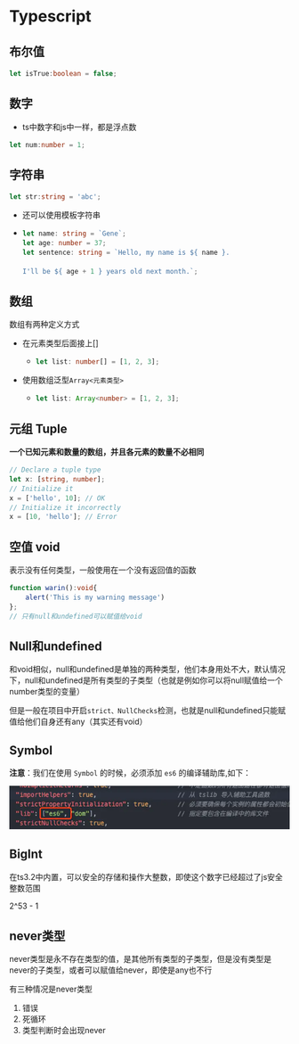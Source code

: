 # Typescript

## 布尔值
```ts
let isTrue:boolean = false;
```



## 数字

- ts中数字和js中一样，都是浮点数

```ts
let num:number = 1;
```



## 字符串

```ts
let str:string = 'abc';
```

- 还可以使用模板字符串

- ```ts
  let name: string = `Gene`;
  let age: number = 37;
  let sentence: string = `Hello, my name is ${ name }.
  
  I'll be ${ age + 1 } years old next month.`;
  ```



## 数组

数组有两种定义方式

- 在元素类型后面接上[]

  - ```ts
    let list: number[] = [1, 2, 3];
    ```

- 使用数组泛型`Array<元素类型>`

  - ```ts
    let list: Array<number> = [1, 2, 3];
    ```




## 元组 Tuple

**一个已知元素和数量的数组，并且各元素的数量不必相同**

```ts
// Declare a tuple type
let x: [string, number];
// Initialize it
x = ['hello', 10]; // OK
// Initialize it incorrectly
x = [10, 'hello']; // Error
```



## 空值 void

表示没有任何类型，一般使用在一个没有返回值的函数

```ts
function warin():void{
    alert('This is my warning message')
};
// 只有null和undefined可以赋值给void
```



## Null和undefined

和void相似，null和undefined是单独的两种类型，他们本身用处不大，默认情况下，null和undefined是所有类型的子类型（也就是例如你可以将null赋值给一个number类型的变量）

但是一般在项目中开启`strict、NullChecks`检测，也就是null和undefined只能赋值给他们自身还有any（其实还有void）



## Symbol

**注意**：我们在使用 `Symbol` 的时候，必须添加 `es6` 的编译辅助库,如下：

![2020-01-05-20-49-18](../.vuepress/public/symbol.jpg)

## BigInt

在ts3.2中内置，可以安全的存储和操作大整数，即使这个数字已经超过了js安全整数范围

2^53 - 1

## never类型

never类型是永不存在类型的值，是其他所有类型的子类型，但是没有类型是never的子类型，或者可以赋值给never，即使是any也不行

有三种情况是never类型

1. 错误
2. 死循环
3. 类型判断时会出现never